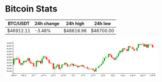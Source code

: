 # Bitcoin Stats

BTC/USDT|24h change|24h high|24h low|
|---|---|---|---|
|$46912.11|-3.48%|$48616.98|$46700.00|

<img src="./chart.svg">
